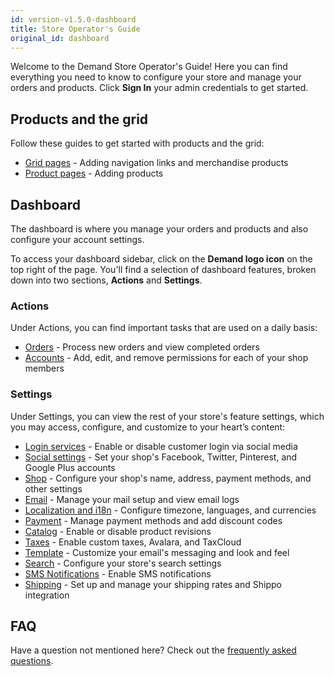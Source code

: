 ```yaml
---
id: version-v1.5.0-dashboard
title: Store Operator's Guide
original_id: dashboard
---
```

    
Welcome to the Demand Store Operator's Guide! Here you can find everything you need to know to configure your store and manage your orders and products. Click **Sign In** your admin credentials to get started.

## Products and the grid

Follow these guides to get started with products and the grid:

-   [Grid pages](navigation-bar-and-grid.md) - Adding navigation links and merchandise products
-   [Product pages](products.md) - Adding products

## Dashboard

The dashboard is where you manage your orders and products and also configure your account settings.

To access your dashboard sidebar, click on the **Demand logo icon** on the top right of the page. You'll find a selection of dashboard features, broken down into two sections, **Actions** and **Settings**.

### Actions

Under Actions, you can find important tasks that are used on a daily basis:

-   [Orders](orders-admin.md) - Process new orders and view completed orders
-   [Accounts](accounts.md) - Add, edit, and remove permissions for each of your shop members

### Settings

Under Settings, you can view the rest of your store's feature settings, which you may access, configure, and customize to your heart’s content:

-   [Login services](login-auth-services.md) - Enable or disable customer login via social media
-   [Social settings](social-settings.md) - Set your shop's Facebook, Twitter, Pinterest, and Google Plus accounts
-   [Shop](shop-admin.md) - Configure your shop's name, address, payment methods, and other settings
-   [Email](email-admin.md) - Manage your mail setup and view email logs
-   [Localization and i18n](localization-and-i18n.md) - Configure timezone, languages, and currencies
-   [Payment](payment.md) - Manage payment methods and add discount codes
-   [Catalog](catalog.md) - Enable or disable product revisions
-   [Taxes](tax.md) - Enable custom taxes, Avalara, and TaxCloud
-   [Template](template.md) - Customize your email's messaging and look and feel
-   [Search](search.md) - Configure your store's search settings
-   [SMS Notifications](sms-notifications.md) - Enable SMS notifications
-   [Shipping](shipping-admin.md) - Set up and manage your shipping rates and Shippo integration

## FAQ

Have a question not mentioned here? Check out the [frequently asked questions](faqs.md).
